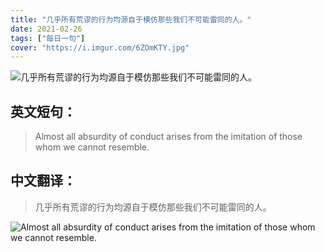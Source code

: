 ```yaml
---
title: "几乎所有荒谬的行为均源自于模仿那些我们不可能雷同的人。"
date: 2021-02-26
tags: ["每日一句"]
cover: "https://i.imgur.com/6ZOmKTY.jpg"
---
```


![几乎所有荒谬的行为均源自于模仿那些我们不可能雷同的人。](https://i.imgur.com/gLwVYAV.jpg)

## 英文短句：
> Almost all absurdity of conduct arises from the imitation of those whom we cannot resemble. 

<!--more-->

## 中文翻译：
> 几乎所有荒谬的行为均源自于模仿那些我们不可能雷同的人。

![Almost all absurdity of conduct arises from the imitation of those whom we cannot resemble. ](https://i.imgur.com/KV96LmB.jpg)

